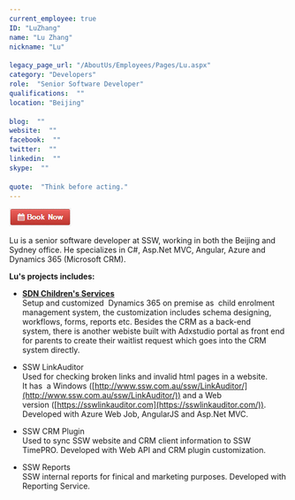 ```yaml
---
current_employee: true
ID: "LuZhang"
name: "Lu Zhang"
nickname: "Lu"

legacy_page_url: "/AboutUs/Employees/Pages/Lu.aspx"
category: "Developers"
role:  "Senior Software Developer"
qualifications:  ""
location: "Beijing"

blog:  ""
website:  ""
facebook:  ""
twitter:  ""
linkedin:  ""
skype:  ""

quote:  "Think before acting."
---
```

					    
[![BookNow.png](./Images/Bio/BookNow.png)](http://veethere.com/With/LuZhang)  

 Lu is a senior software developer at SSW, working in both the Beijing and Sydney office. He specializes in C#, Asp.Net MVC, Angular, Azure and Dynamics 365 (Microsoft CRM). 

 **Lu's projects includes:**

* **[SDN Children's Services](https://www.sdn.org.au/about-sdn/)**  
     Setup and customized  Dynamics 365 on premise as  child enrolment management system, the customization includes schema designing,    workflows, forms, reports etc. Besides the CRM as a back-end system, there is another webiste built with Adxstudio portal as front end for parents to create their waitlist request which goes into the CRM system directly. 

* SSW LinkAuditor  
    Used for checking broken links and invalid html pages in a website.   
    It has  a Windows ([http://www.ssw.com.au/ssw/LinkAuditor/](http://www.ssw.com.au/ssw/LinkAuditor/)) and a Web version ([https://sswlinkauditor.com](https://sswlinkauditor.com/)).  
    Developed with Azure Web Job, AngularJS and Asp.Net MVC.

* SSW CRM Plugin   
    Used to sync SSW website and CRM client information to SSW TimePRO. 
     Developed with Web API and CRM plugin customization.

* SSW Reports   
    SSW internal reports for finical and marketing purposes. 
    Developed with Reporting Service. 